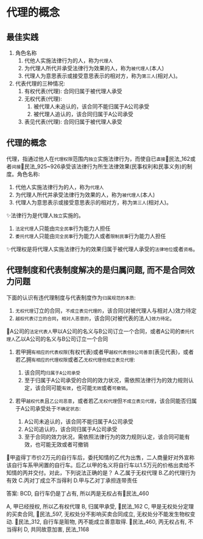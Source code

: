 # 代理的概念


## 最佳实践

1. 角色名称
    1. 代他人实施法律行为的人，称为`代理人`
    2. 为代理人所代并承受法律行为效果的人，称为`被代理人`(本人)
    3. 代理人为意思表示或接受意思表示的相对方，称为`第三人`(相对人)。
2. 代表代理的三种情况:
    1. 有权代表(代理): 合同归属于被代理人承受
    2. 无权代表(代理): 
        1. 被代理人未追认的，该合同不能归属于A公司承受
        2. 被代理人追认的，该合同归属于A公司承受
    3. 表见代表(代理): 合同归属于被代理人承受


## 代理的概念
代理，指通过他人在`代理权限`范围内`独立`实施法律行为，而使自已`直接`🚪民法_162或者`间接`🚪民法_925~926承受该法律行为所生法律效果(民事权利和民事义务)的制度。角色名称:
1. 代他人实施法律行为的人，称为`代理人`
2. 为代理人所代并承受法律行为效果的人，称为`被代理人`(本人)
3. 代理人为意思表示或接受意思表示的相对方，称为`第三人`(相对人)。

✨法律行为是代理人`独立`实施的。
1. `法定代理`人只能由`完全民事`行为能力人担任
2. `委托代理`人只能由`完全民事`行为能力人或者`限制民事`行为能力人担任

✨代理权是将代理人实施法律行为的效果归属于被代理人承受的`法律地位`或者`资格`。


## 代理制度和代表制度解决的是归属问题, 而不是合同效力问题
下面的认识有违代理制度与代表制度作为`归属规范的本质`:
1. `无权代理`订立的合同，`不成立表见代理的`，该合同(对被代理人与相对人)效力待定
2. `越权代表订立的合同`，`相对人恶意的`，该合同(对被代表的法人)`效力待定`。

🍐A公司的`法定代表人`甲以A公司的名义与B公司订立一个合同，或者A公司的`委托代理人`乙以A公司的名义与B公司订立一个合同

1. 若甲拥`有相应的代表权限`(有权代表)或者甲`越权代表但B公司善意`(表见代表)，或者若乙拥`有相应的代理权限`或者乙`无权代理但成立表见代理`:
    1. 该合同均`归属于A公司承受`
    2. 至于归属于A公司承受的合同的效力状况，需依照法律行为的效力规则认定，该合同可能`有效`，也可能`无效`或者`可撤销`。

2. 若甲`越权代表`且`乙公司恶意`，或者若乙`无权代理`但`不成立表见代理`，该合同能否归属于A公司承受处于`不确定状态`:
    1. A公司未追认的，该合同不能归属于A公司承受
    2. A公司追认的，该合同归属于A公司承受
    3. 至于合同的效力状况，需依照法律行为的效力规则认定，该合同可能有效，也可能无效或者可撤销


🍐甲盗得丁市价2万元的自行车后，委托知情的乙代为出售，二人商量好对外宣称该自行车系甲闲置的自行车。后乙以甲的名义将自行车以1.5万元的价格出卖给不知情的丙并交付。对此，下列说法正确的是？
A.乙属于无权代理
B.乙的代理行为有效
C.丙对丁成立不当得利
D.甲与乙对丁承担连带责任

答案: BCD, 自行车仍是丁占有, 所以丙是无权占有🚪民法_460

A, 甲已经授权, 所以乙有权代理
B, 归属甲承受, 🚪民法_162
C, 甲是无权处分定理的买卖合同, 🚪民法_597, 无权处分不影响买卖合同成立, 无权处分不能发生物权变动. 🚪民法_312, 自行车是赃物, 丙不能成立善意取得. 🚪民法_460, 丙无权占有, 不当得利
D, 共同故意加害, 民法_1168
